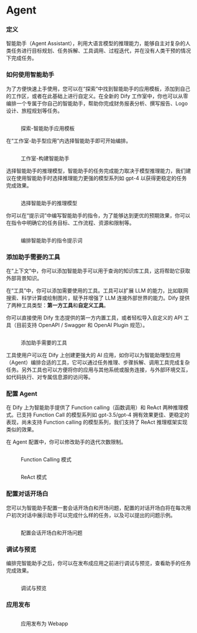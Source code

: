 # Agent

### 定义

智能助手（Agent Assistant），利用大语言模型的推理能力，能够自主对复杂的人类任务进行目标规划、任务拆解、工具调用、过程迭代，并在没有人类干预的情况下完成任务。

### 如何使用智能助手

为了方便快速上手使用，您可以在“探索”中找到智能助手的应用模板，添加到自己的工作区，或者在此基础上进行自定义。在全新的 Dify 工作室中，你也可以从零编排一个专属于你自己的智能助手，帮助你完成财务报表分析、撰写报告、Logo 设计、旅程规划等任务。

<figure><img src="../../.gitbook/assets/image (1) (1) (1) (1) (1) (1) (1) (1) (1) (1) (1) (1) (1).png" alt=""><figcaption><p>探索-智能助手应用模板</p></figcaption></figure>

在“工作室-助手型应用”内选择智能助手即可开始编排。

<figure><img src="../../.gitbook/assets/image (2) (1) (1) (1) (1) (1) (1) (1) (1).png" alt=""><figcaption><p>工作室-构建智能助手</p></figcaption></figure>

选择智能助手的推理模型，智能助手的任务完成能力取决于模型推理能力，我们建议在使用智能助手时选择推理能力更强的模型系列如 gpt-4 以获得更稳定的任务完成效果。

<figure><img src="../../.gitbook/assets/image (5) (1) (1).png" alt=""><figcaption><p>选择智能助手的推理模型</p></figcaption></figure>

你可以在“提示词”中编写智能助手的指令，为了能够达到更优的预期效果，你可以在指令中明确它的任务目标、工作流程、资源和限制等。

<figure><img src="../../.gitbook/assets/image (2) (1) (1) (1) (1) (1) (1) (1) (1) (1).png" alt=""><figcaption><p>编排智能助手的指令提示词</p></figcaption></figure>

### 添加助手需要的工具

在“上下文”中，你可以添加智能助手可以用于查询的知识库工具，这将帮助它获取外部背景知识。

在“工具”中，你可以添加需要使用的工具。工具可以扩展 LLM 的能力，比如联网搜索、科学计算或绘制图片，赋予并增强了 LLM 连接外部世界的能力。Dify 提供了两种工具类型：**第一方工具**和**自定义工具**。

你可以直接使用 Dify 生态提供的第一方内置工具，或者轻松导入自定义的 API 工具（目前支持 OpenAPI / Swagger 和 OpenAI Plugin 规范）。

<figure><img src="../../.gitbook/assets/image (3) (1) (1) (1) (1) (1) (1) (1).png" alt=""><figcaption><p>添加助手需要的工具</p></figcaption></figure>

工具使用户可以在 Dify 上创建更强大的 AI 应用，如你可以为智能助理型应用（Agent）编排合适的工具，它可以通过任务推理、步骤拆解、调用工具完成复杂任务。另外工具也可以方便将你的应用与其他系统或服务连接，与外部环境交互，如代码执行、对专属信息源的访问等。

### 配置 Agent

在 Dify 上为智能助手提供了 Function calling（函数调用）和 ReAct 两种推理模式。已支持 Function Call 的模型系列如 gpt-3.5/gpt-4 拥有效果更佳、更稳定的表现，尚未支持 Function calling 的模型系列，我们支持了 ReAct 推理框架实现类似的效果。

在 Agent 配置中，你可以修改助手的迭代次数限制。

<figure><img src="../../.gitbook/assets/image (11).png" alt=""><figcaption><p>Function Calling 模式</p></figcaption></figure>

<figure><img src="../../.gitbook/assets/image (13).png" alt=""><figcaption><p>ReAct 模式</p></figcaption></figure>

### 配置对话开场白

您可以为智能助手配置一套会话开场白和开场问题，配置的对话开场白将在每次用户初次对话中展示助手可以完成什么样的任务，以及可以提出的问题示例。

<figure><img src="../../.gitbook/assets/image (4) (1) (1) (1) (1) (1).png" alt=""><figcaption><p>配置会话开场白和开场问题</p></figcaption></figure>

### 调试与预览

编排完智能助手之后，你可以在发布成应用之前进行调试与预览，查看助手的任务完成效果。

<figure><img src="../../.gitbook/assets/image (7) (1).png" alt=""><figcaption><p>调试与预览</p></figcaption></figure>

### 应用发布

<figure><img src="../../.gitbook/assets/image (8) (1).png" alt=""><figcaption><p>应用发布为 Webapp</p></figcaption></figure>
